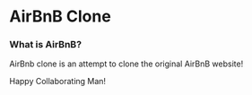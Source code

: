 <h1> AirBnB Clone </h1>
<h3><p> What is AirBnB?</p></h3>
<p>     AirBnb clone is an attempt to clone the original AirBnB website! </p>
<p>     Happy Collaborating Man! </p>
